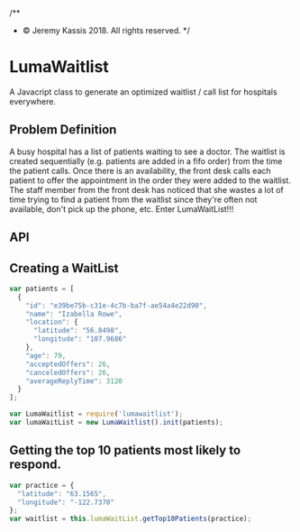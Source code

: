 /**
 * © Jeremy Kassis 2018. All rights reserved.
 */

# LumaWaitlist

A Javacript class to generate an optimized waitlist / call list for hospitals everywhere.

## Problem Definition

A busy hospital has a list of patients waiting to see a doctor. The waitlist is created sequentially (e.g. patients are added in a fifo order) from the time the patient calls.  Once there is an availability, the front desk calls each patient to offer the appointment in the order they were added to the waitlist. The staff member from the front desk has noticed that she wastes a lot of time trying to find a patient from the waitlist since they&#39;re often not available, don&#39;t pick up the phone, etc.  Enter LumaWaitList!!!

## API

## Creating a WaitList

```javascript
var patients = [
  {
    "id": "e39be75b-c31e-4c7b-ba7f-ae54a4e22d90",
    "name": "Izabella Rowe",
    "location": {
      "latitude": "56.8498",
      "longitude": "107.9686"
    },
    "age": 79,
    "acceptedOffers": 26,
    "canceledOffers": 26,
    "averageReplyTime": 3120
  }
];

var LumaWaitlist = require('lumawaitlist');
var lumaWaitList = new LumaWaitlist().init(patients);
```

## Getting the top 10 patients most likely to respond.
```javascript
var practice = {
  "latitude": "63.1565",
  "longitude": "-122.7370"
};
var waitlist = this.lumaWaitList.getTop10Patients(practice);
```